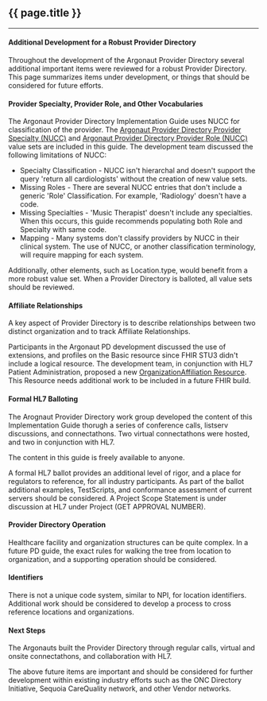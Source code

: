 
## {{ page.title }}
-----------

####  Additional Development for a Robust Provider Directory

Throughout the development of the Argonaut Provider Directory several additional important items were reviewed for a robust Provider Directory. This page summarizes items under development, or things that should be considered for future efforts.

####  Provider Specialty, Provider Role, and Other Vocabularies

The Argonaut Provider Directory Implementation Guide uses NUCC for classification of the provider. The [Argonaut Provider Directory Provider Specialty (NUCC)](ValueSet-provider-specialty.html) and [Argonaut Provider Directory Provider Role (NUCC)](ValueSet-provider-role.html) value sets are included in this guide. The development team discussed the following limitations of NUCC:

-   Specialty Classification - NUCC isn't hierarchal and doesn't support the query 'return all cardiologists' without the creation of new value sets.
-   Missing Roles - There are several NUCC entries that don't include a generic 'Role' Classification. For example, 'Radiology' doesn't have a code.
-   Missing Specialties - 'Music Therapist' doesn't include any specialties. When this occurs, this guide recommends populating both Role and Specialty with same code.
-   Mapping - Many systems don't classify providers by NUCC in their clinical system. The use of NUCC, or another classification terminology, will require mapping for each system.

Additionally, other elements, such as Location.type, would benefit from a more robust value set. When a Provider Directory is balloted, all value sets should be reviewed.

####  Affiliate Relationships

A key aspect of Provider Directory is to describe relationships between two distinct organization and to track Affiliate Relationships.

Participants in the Argonaut PD development discussed the use of extensions, and profiles on the Basic resource since FHIR STU3 didn't include a logical resource. The development team, in conjunction with HL7 Patient Administration, proposed a new [OrganizationAffiliation Resource](http://wiki.hl7.org/index.php?title=OrganizationAffiliation_FHIR_Resource_Proposal). This Resource needs additional work to be included in a future FHIR build.

####  Formal HL7 Balloting

The Arognaut Provider Directory work group developed the content of this Implementation Guide thorugh a series of conference calls, listserv discussions, and connectathons. Two virtual connectathons were hosted, and two in conjunction with HL7.

The content in this guide is freely available to anyone.

A formal HL7 ballot provides an additional level of rigor, and a place for regulators to reference, for all industry participants. As part of the ballot additional examples, TestScripts, and conformance assessment of current servers should be considered. A Project Scope Statement is under discussion at HL7 under Project (GET APPROVAL NUMBER).

####  Provider Directory Operation

Healthcare facility and organization structures can be quite complex. In a future PD guide, the exact rules for walking the tree from location to organization, and a supporting operation should be considered.

####  Identifiers

There is not a unique code system, similar to NPI, for location identifiers. Additional work should be considered to develop a process to cross reference locations and organizations.

####  Next Steps

The Argonauts built the Provider Directory through regular calls, virtual and onsite connectathons, and collaboration with HL7. 

The above future items are important and should be considered for further development within existing industry efforts such as the ONC Directory Initiative, Sequoia CareQuality network, and other Vendor networks.  


